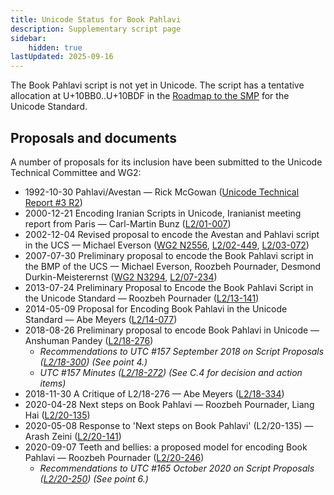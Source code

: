 ```yaml
---
title: Unicode Status for Book Pahlavi
description: Supplementary script page
sidebar:
    hidden: true
lastUpdated: 2025-09-16
---
```


The Book Pahlavi script is not yet in Unicode. The script has a tentative allocation at U+10BB0..U+10BDF in the [Roadmap to the SMP](http://www.unicode.org/roadmaps/smp/) for the Unicode Standard.

## Proposals and documents

A number of proposals for its inclusion have been submitted to the Unicode Technical Committee and WG2:
- 1992-10-30 Pahlavi/Avestan — Rick McGowan ([Unicode Technical Report #3 R2](http://www.unicode.org/reports/tr3-2/))
- 2000-12-21 Encoding Iranian Scripts in Unicode, Iranianist meeting report from Paris — Carl-Martin Bunz ([L2/01-007](http://www.unicode.org/cgi-bin/GetMatchingDocs.pl?L2/01-007))
- 2002-12-04 Revised proposal to encode the Avestan and Pahlavi script in the UCS — Michael Everson ([WG2 N2556](https://www.unicode.org/wg2/docs/n2556.pdf), [L2/02-449](http://www.unicode.org/cgi-bin/GetMatchingDocs.pl?L2/02-449), [L2/03-072](http://www.unicode.org/cgi-bin/GetMatchingDocs.pl?L2/03-072))
- 2007-07-30 Preliminary proposal to encode the Book Pahlavi script in the BMP of the UCS — Michael Everson, Roozbeh Pournader, Desmond Durkin-Meisterernst ([WG2 N3294](https://www.unicode.org/wg2/docs/n3294.pdf), [L2/07-234](http://www.unicode.org/cgi-bin/GetMatchingDocs.pl?L2/07-234))
- 2013-07-24 Preliminary Proposal to Encode the Book Pahlavi Script in the Unicode Standard — Roozbeh Pournader ([L2/13-141](http://www.unicode.org/cgi-bin/GetMatchingDocs.pl?L2/13-141))
- 2014-05-09 Proposal for Encoding Book Pahlavi in the Unicode Standard — Abe Meyers ([L2/14-077](http://www.unicode.org/cgi-bin/GetMatchingDocs.pl?L2/14-077))
- 2018-08-26 Preliminary proposal to encode Book Pahlavi in Unicode — Anshuman Pandey ([L2/18-276](http://www.unicode.org/cgi-bin/GetMatchingDocs.pl?L2/18-276))
  - _Recommendations to UTC #157 September 2018 on Script Proposals ([L2/18-300](http://www.unicode.org/L2/L2018/18300-script-ad-hoc-rec.pdf)) (See point 4.)_
  - _UTC #157 Minutes ([L2/18-272](http://www.unicode.org/L2/L2018/18272.htm)) (See C.4 for decision and action items)_
- 2018-11-30 A Critique of L2/18-276 — Abe Meyers ([L2/18-334](http://www.unicode.org/cgi-bin/GetMatchingDocs.pl?L2/18-334))
- 2020-04-28 Next steps on Book Pahlavi — Roozbeh Pournader, Liang Hai ([L2/20-135](http://www.unicode.org/cgi-bin/GetMatchingDocs.pl?L2/20-135))
- 2020-05-08 Response to 'Next steps on Book Pahlavi' (L2/20-135) — Arash Zeini ([L2/20-141](http://www.unicode.org/cgi-bin/GetMatchingDocs.pl?L2/20-141))
- 2020-09-07 Teeth and bellies: a proposed model for encoding Book Pahlavi — Roozbeh Pournader ([L2/20-246](http://www.unicode.org/cgi-bin/GetMatchingDocs.pl?L2/20-246))
  - _Recommendations to UTC #165 October 2020 on Script Proposals ([L2/20-250](http://www.unicode.org/L2/L2020/20250-script-adhoc-rept.pdf)) (See point 6.)_
